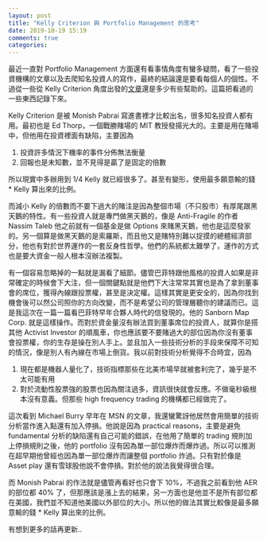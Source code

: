 ```yaml
---
layout: post
title: "Kelly Criterion 與 Portfolio Management 的思考"
date: 2019-10-19 15:19 
comments: true
categories: 
---
```


最近一直對 Portfolio Management 方面還有看事情角度有蠻多疑問，看了一些投資機構的文章以及去爬知名投資人的寫作，最終的結論還是要看每個人的個性。不過從一些從 Kelly Criterion 角度出發的[文章](https://intrinsicinvesting.com/2019/09/03/position-sizing-why-conviction-matters/)還是多少有些幫助的。這篇把看過的一些東西記錄下來。

Kelly Criterion 是被 Monish Pabrai 寫進書裡才比較出名，很多知名投資人都有用。最初也是 Ed Thorp，一個戰勝賭場的 MIT 教授發揚光大的。主要是用在賭場中，但他用在投資裡面有缺陷，主要因為

1. 投資許多情況下機率的事件分佈無法衡量
2. 回報也是未知數，並不見得是贏了是固定的倍數

所以現實中多辦用到 1/4 Kelly 就已經很多了。甚至有變形，使用最多願意輸的錢 * Kelly 算出來的比例。

而減小 Kelly 的倍數而不要下過大的賭注是因為整個市場（不只股市）有厚尾跟黑天鵝的特性。有一些投資人就是專門做黑天鵝的，像是 Anti-Fragile 的作者 Nassim Taleb 他之前就有一個基金是做 Options 來賭黑天鵝，他也是這麼發家的。另一個算是做黑天鵝的是索羅斯，而且他又是賭特別難以捉摸的總體經濟部分，他也有對於世界運作的一套反身性哲學。他們的系統都太難學了，運作的方式也是要大資金一般人根本沒辦法複製。

有一個容易忽略掉的一點就是漏看了細節。儘管巴菲特跟他風格的投資人如果是非常確定的時候會下大注，但一個關鍵點就是他們下大注常常其實也是為了拿到董事會的席位，獲得內線跟投票權，甚至是決定權。這樣其實是更安全的，因為你找到機會後可以然公司照你的方向改變，而不是希望公司的管理層聽你的建議而已。這是我這次在一篇一篇看巴菲特早年合夥人時代的信發現的。他的 Sanborn Map Corp. 就是這樣操作。而對於資金量沒有辦法買到董事席位的投資人，就算你是搭其他 Activist Investor 的順風車，你也應該要不要賭過大的部位因為你沒有董事會投票權，你的生存是操在別人手上。並且加入一些技術分析的手段來保障不可知的情況，像是別人有內線在市場上倒貨。我以前對技術分析覺得不合時宜，因為

1. 現在都是機器人量化了，技術指標那些在北美市場早就被套利完了，幾乎是不太可能有用
2. 對於流動性股票強的股票也因為關注過多，資訊很快就會反應。不做毫秒級根本沒有意義。但那些 high frequency trading 的機構都已經做完了。

這次看到 Michael Burry 早年在 MSN 的文章，我還蠻驚訝他居然會用簡單的技術分析當作進入點還有加入停損。他說是因為 practical reasons，主要是避免 fundamental 分析的缺陷還有自己可能的錯誤，在他用了簡單的 trading 規則加上停損規則之後，他的 portfolio 沒有因為單一部位爆炸而爆炸過。所以可以推測在超早期他曾經也因為單一部位爆炸而讓整個 portfolio 炸過。只有對於像是 Asset play 還有雪球股他說不會停損。對於他的說法我覺得很合理。

而 Monish Pabrai 的作法就是儘管再看好也只會下 10%，不過我之前看到他 AER 的部位都 40% 了，但那應該是漲上去的結果，另一方面也是他並不是所有部位都在美國，我們並不知道他美國以外部位的大小。所以他的做法其實比較像是最多願意輸的錢 * Kelly 算出來的比例。

有想到更多的話再更新..
